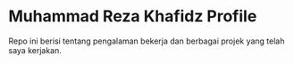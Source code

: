 # Muhammad Reza Khafidz Profile
Repo ini berisi tentang pengalaman bekerja dan berbagai projek yang telah saya kerjakan.